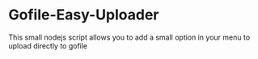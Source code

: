 # Gofile-Easy-Uploader
This small nodejs script allows you to add a small option in your menu to upload directly to gofile
